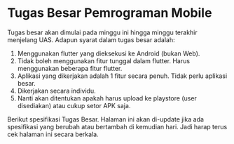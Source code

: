 # Tugas Besar Pemrograman Mobile

Tugas besar akan dimulai pada minggu ini hingga minggu terakhir menjelang UAS. Adapun syarat dalam tugas besar adalah:

1. Menggunakan flutter yang dieksekusi ke Android (bukan Web).
2. Tidak boleh menggunakan fitur tunggal dalam flutter. Harus menggunakan beberapa fitur flutter.
3. Aplikasi yang dikerjakan adalah 1 fitur secara penuh. Tidak perlu aplikasi besar.
4. Dikerjakan secara individu.
5. Nanti akan ditentukan apakah harus upload ke playstore (user disediakan) atau cukup setor APK saja.

Berikut spesifikasi Tugas Besar. Halaman ini akan di-update jika ada spesifikasi yang berubah atau bertambah di kemudian hari. Jadi harap terus cek halaman ini secara berkala.
